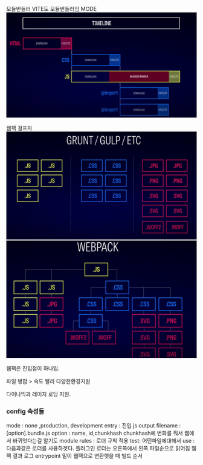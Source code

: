 모듈번들러  VITE도 모듈번들러임
MODE
![400](Pasted%20image%2020240701112747.png)


웹팩 걸프차
![500](Pasted%20image%2020240701114022.png)
![500](Pasted%20image%2020240701114052.png)

웹팩은 진입점이 하나임.

파일 병합 > 속도 빨라
다양한환경지원

다이나믹과 레이지 로딩 지원.

### config 속성들
mode : none ,production, development
entry : 진입 js
output 
	filename :[option].bundle.js
		option : name, id,chunkhash
		chunkhash에 변화를 줘서 웹에서 바뀌엇다는걸 알기도
module
rules : 로더 규칙 적용
	test: 어떤파일에대해서
	use : 다음과같은 로더를 사용하겟다.
플러그인
로더는 오른쪽에서 왼쪽 파일순으로 읽어짐
웹팩 결과 로그
entrypoint 밑이 웹팩으로  변환햇을 때 빌드 순서   


